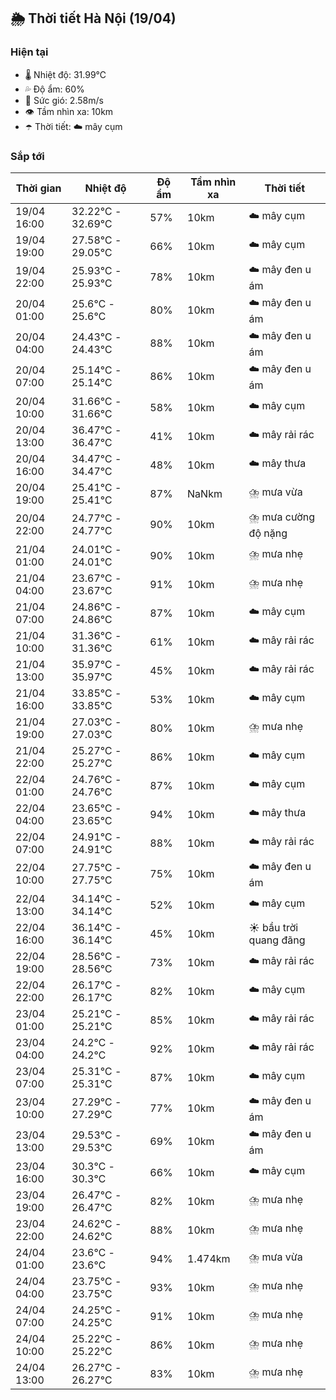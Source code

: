 ## 🌦️ Thời tiết Hà Nội (19/04)

### Hiện tại

- 🌡️ Nhiệt độ: 31.99℃
- 💦 Độ ẩm: 60%
- 💨 Sức gió: 2.58m/s
- 👁️ Tầm nhìn xa: 10km
- ☂️ Thời tiết: ☁️ mây cụm

### Sắp tới

| Thời gian | Nhiệt độ | Độ ẩm | Tầm nhìn xa | Thời tiết |
| --- | --- | --- | --- | --- |
| 19/04 16:00 | 32.22℃ - 32.69℃ | 57% | 10km | ☁️ mây cụm |
| 19/04 19:00 | 27.58℃ - 29.05℃ | 66% | 10km | ☁️ mây cụm |
| 19/04 22:00 | 25.93℃ - 25.93℃ | 78% | 10km | ☁️ mây đen u ám |
| 20/04 01:00 | 25.6℃ - 25.6℃ | 80% | 10km | ☁️ mây đen u ám |
| 20/04 04:00 | 24.43℃ - 24.43℃ | 88% | 10km | ☁️ mây đen u ám |
| 20/04 07:00 | 25.14℃ - 25.14℃ | 86% | 10km | ☁️ mây đen u ám |
| 20/04 10:00 | 31.66℃ - 31.66℃ | 58% | 10km | ☁️ mây cụm |
| 20/04 13:00 | 36.47℃ - 36.47℃ | 41% | 10km | ☁️ mây rải rác |
| 20/04 16:00 | 34.47℃ - 34.47℃ | 48% | 10km | ☁️ mây thưa |
| 20/04 19:00 | 25.41℃ - 25.41℃ | 87% | NaNkm | ⛈️ mưa vừa |
| 20/04 22:00 | 24.77℃ - 24.77℃ | 90% | 10km | ⛈️ mưa cường độ nặng |
| 21/04 01:00 | 24.01℃ - 24.01℃ | 90% | 10km | ⛈️ mưa nhẹ |
| 21/04 04:00 | 23.67℃ - 23.67℃ | 91% | 10km | ⛈️ mưa nhẹ |
| 21/04 07:00 | 24.86℃ - 24.86℃ | 87% | 10km | ☁️ mây cụm |
| 21/04 10:00 | 31.36℃ - 31.36℃ | 61% | 10km | ☁️ mây rải rác |
| 21/04 13:00 | 35.97℃ - 35.97℃ | 45% | 10km | ☁️ mây rải rác |
| 21/04 16:00 | 33.85℃ - 33.85℃ | 53% | 10km | ☁️ mây cụm |
| 21/04 19:00 | 27.03℃ - 27.03℃ | 80% | 10km | ⛈️ mưa nhẹ |
| 21/04 22:00 | 25.27℃ - 25.27℃ | 86% | 10km | ☁️ mây cụm |
| 22/04 01:00 | 24.76℃ - 24.76℃ | 87% | 10km | ☁️ mây cụm |
| 22/04 04:00 | 23.65℃ - 23.65℃ | 94% | 10km | ☁️ mây thưa |
| 22/04 07:00 | 24.91℃ - 24.91℃ | 88% | 10km | ☁️ mây rải rác |
| 22/04 10:00 | 27.75℃ - 27.75℃ | 75% | 10km | ☁️ mây đen u ám |
| 22/04 13:00 | 34.14℃ - 34.14℃ | 52% | 10km | ☁️ mây cụm |
| 22/04 16:00 | 36.14℃ - 36.14℃ | 45% | 10km | ☀️ bầu trời quang đãng |
| 22/04 19:00 | 28.56℃ - 28.56℃ | 73% | 10km | ☁️ mây rải rác |
| 22/04 22:00 | 26.17℃ - 26.17℃ | 82% | 10km | ☁️ mây cụm |
| 23/04 01:00 | 25.21℃ - 25.21℃ | 85% | 10km | ☁️ mây rải rác |
| 23/04 04:00 | 24.2℃ - 24.2℃ | 92% | 10km | ☁️ mây rải rác |
| 23/04 07:00 | 25.31℃ - 25.31℃ | 87% | 10km | ☁️ mây cụm |
| 23/04 10:00 | 27.29℃ - 27.29℃ | 77% | 10km | ☁️ mây đen u ám |
| 23/04 13:00 | 29.53℃ - 29.53℃ | 69% | 10km | ☁️ mây đen u ám |
| 23/04 16:00 | 30.3℃ - 30.3℃ | 66% | 10km | ☁️ mây cụm |
| 23/04 19:00 | 26.47℃ - 26.47℃ | 82% | 10km | ⛈️ mưa nhẹ |
| 23/04 22:00 | 24.62℃ - 24.62℃ | 88% | 10km | ⛈️ mưa nhẹ |
| 24/04 01:00 | 23.6℃ - 23.6℃ | 94% | 1.474km | ⛈️ mưa vừa |
| 24/04 04:00 | 23.75℃ - 23.75℃ | 93% | 10km | ⛈️ mưa nhẹ |
| 24/04 07:00 | 24.25℃ - 24.25℃ | 91% | 10km | ⛈️ mưa nhẹ |
| 24/04 10:00 | 25.22℃ - 25.22℃ | 86% | 10km | ⛈️ mưa nhẹ |
| 24/04 13:00 | 26.27℃ - 26.27℃ | 83% | 10km | ⛈️ mưa nhẹ |
